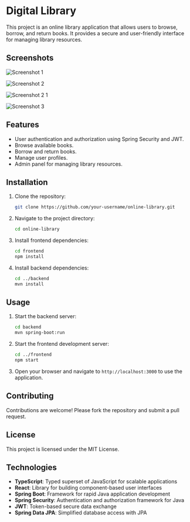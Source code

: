 ﻿# Digital Library
This project is an online library application that allows users to browse, borrow, and return books. It provides a secure and user-friendly interface for managing library resources.

## Screenshots
![Screenshot 1](https://github.com/user-attachments/assets/990db1e0-2915-44bb-ad66-acac1f2f18ec)

 ![Screenshot 2](https://github.com/user-attachments/assets/53d7cc47-43b1-4499-b989-6be6c9093c2e)

 ![Screenshot 2 1](https://github.com/user-attachments/assets/bdd57b09-6fdb-4d30-ac3f-6bdc5542907f)

 ![Screenshot 3](https://github.com/user-attachments/assets/beba7fb7-3f11-47ef-9a85-b1a3512ed295)

## Features
- User authentication and authorization using Spring Security and JWT.
- Browse available
 books.
- Borrow and return books.
- Manage user profiles.
- Admin panel for managing library resources.

## Installation
1. Clone the repository:
    ```bash
    git clone https://github.com/your-username/online-library.git
    ```
2. Navigate to the project directory:
    ```bash
    cd online-library
    ```
3. Install frontend dependencies:
    ```bash
    cd frontend
    npm install
    ```
4. Install backend dependencies:
    ```bash
    cd ../backend
    mvn install
    ```

## Usage
1. Start the backend server:
    ```bash
    cd backend
    mvn spring-boot:run
    ```
2. Start the frontend development server:
    ```bash
    cd ../frontend
    npm start
    ```
3. Open your browser and navigate to `http://localhost:3000` to use the application.

## Contributing
Contributions are welcome! Please fork the repository and submit a pull request.

## License
This project is licensed under the MIT License.

## Technologies
- **TypeScript**: Typed superset of JavaScript for scalable applications  
- **React**: Library for building component-based user interfaces  
- **Spring Boot**: Framework for rapid Java application development  
- **Spring Security**: Authentication and authorization framework for Java  
- **JWT**: Token-based secure data exchange  
- **Spring Data JPA**: Simplified database access with JPA  
